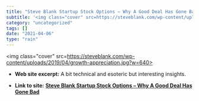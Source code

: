 ```yaml
---
title: "Steve Blank Startup Stock Options – Why A Good Deal Has Gone Bad"
subtitle: '<img class="cover" src=https://steveblank.com/wp-content/uploads/2019/04/growth-appreciation.jpg?w=6...'
category: "uncategorized"
tags: []
date: "2021-04-06"
type: "rain"
---
```

<img class="cover" src=https://steveblank.com/wp-content/uploads/2019/04/growth-appreciation.jpg?w=640>



* **Web site excerpt:** A bit technical and esoteric but interesting insights.

* **Link to site:** **[Steve Blank Startup Stock Options – Why A Good Deal Has Gone Bad](https://steveblank.com/2019/04/10/startup-stock-options-why-a-good-deal-has-gone-bad)**